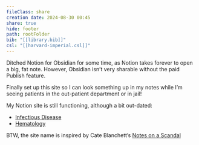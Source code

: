 ```yaml
---
fileClass: share
creation date: 2024-08-30 00:45
share: true
hide: footer
path: rootFolder
bib: "[[library.bib]]"
csl: "[[harvard-imperial.csl]]"
---
```

Ditched Notion for Obsidian for some time, as Notion takes forever to open a big, fat note. However, Obsidian isn’t very sharable without the paid Publish feature.

Finally set up this site so I can look something up in my notes while I’m seeing patients in the out-patient department or in jail!

My Notion site is still functioning, although a bit out-dated:
- [Infectious Disease](https://didiowen.notion.site/336e4bf161d347f1a4ef74a78c55aade?v=1c01c8b26b084d9d92605f5ded2f27ce&pvs=74)
- [Hematology](https://didiowen.notion.site/Hematology-b1a003097226464d9b6e861560fe7dc7?pvs=74)

BTW, the site name is inspired by Cate Blanchett’s [Notes on a Scandal](https://www.rottentomatoes.com/m/notes_on_a_scandal)
